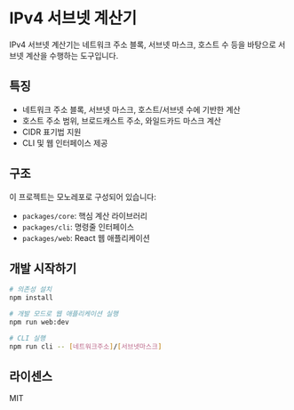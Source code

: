 # IPv4 서브넷 계산기

IPv4 서브넷 계산기는 네트워크 주소 블록, 서브넷 마스크, 호스트 수 등을 바탕으로 서브넷 계산을 수행하는 도구입니다.

## 특징

- 네트워크 주소 블록, 서브넷 마스크, 호스트/서브넷 수에 기반한 계산
- 호스트 주소 범위, 브로드캐스트 주소, 와일드카드 마스크 계산
- CIDR 표기법 지원
- CLI 및 웹 인터페이스 제공

## 구조

이 프로젝트는 모노레포로 구성되어 있습니다:

- `packages/core`: 핵심 계산 라이브러리
- `packages/cli`: 명령줄 인터페이스 
- `packages/web`: React 웹 애플리케이션

## 개발 시작하기

```bash
# 의존성 설치
npm install

# 개발 모드로 웹 애플리케이션 실행
npm run web:dev

# CLI 실행
npm run cli -- [네트워크주소]/[서브넷마스크]
```

## 라이센스

MIT 